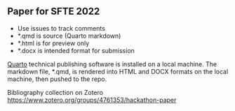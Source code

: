 ## Paper for SFTE 2022

- Use issues to track comments
- \*.qmd is source (Quarto markdown)
- \*.html is for preview only
- \*.docx is intended format for submission

[Quarto](https://quarto.org/) technical publishing software is installed on a local machine. The markdown file, \*.qmd, is rendered into HTML and DOCX formats on the local machine, then pushed to the repo.

Bibliography collection on Zotero <https://www.zotero.org/groups/4761353/hackathon-paper>
